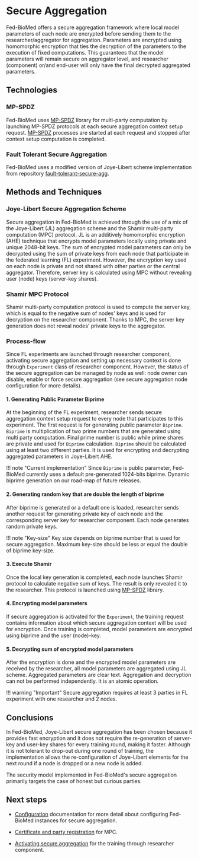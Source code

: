 # Secure Aggregation

Fed-BioMed offers a secure aggregation framework where local model parameters of each node are encrypted before sending
them to the researcher/aggregator for aggregation. Parameters are encrypted using homomorphic encryption that
ties the decryption of the parameters to the execution of fixed computations. This guarantees that the model parameters will remain secure
on aggregator level, and researcher (component) or/and end-user will only have the final decrypted aggregated parameters.

## Technologies

### MP-SPDZ

Fed-BioMed uses [MP-SPDZ](https://github.com/data61/MP-SPDZ) library for multi-party computation by launching MP-SPDZ
protocols at each secure aggregation context setup request. [MP-SPDZ](https://github.com/data61/MP-SPDZ) processes are
started at each request and stopped after context setup computation is completed.

### Fault Tolerant Secure Aggregation

Fed-BioMed uses a modified version of  Joye-Libert scheme implementation from
repository [fault-tolerant-secure-agg](https://github.com/MohamadMansouri/fault-tolerant-secure-agg).


## Methods and Techniques

### Joye-Libert Secure Aggregation Scheme

Secure aggregation in Fed-BioMed is achieved through the use of a mix of the Joye-Libert (JL) aggregation scheme and
the Shamir multi-party computation (MPC) protocol. JL is an additively homomorphic encryption (AHE) technique that encrypts model
parameters locally using private and unique 2048-bit keys. The sum of encrypted model parameters can only be
decrypted using the sum of private keys from each node that participate in the federated learning (FL) experiment.
However, the encryption key used on each node is private and not shared with other parties or the central aggregator.
Therefore, server key is calculated using MPC without revealing user (node) keys (server-key shares).

### Shamir MPC Protocol

Shamir multi-party computation protocol is used to compute the server key, which is equal to the negative sum of
nodes' keys and is used for decryption on the researcher component. Thanks to MPC, the server key generation does not reveal nodes' private keys to the aggregator.


### Process-flow

Since FL experiments are launched through researcher component, activating secure aggregation and setting up necessary
context is done through `Experiment` class of researcher component. However, the status of the secure aggregation
can be managed by node as well: node owner can disable, enable or force secure aggregation (see secure aggregation
node configuration for more details).


#### 1. Generating Public Parameter Biprime

At the beginning of the FL experiment, researcher sends secure aggregation context setup request to every node that
participates to this experiment. The first request is for generating public parameter `Biprime`. `Biprime` is
multiplication of two prime numbers that are generated using multi party computation. Final prime number is public
while prime shares are private and used for `Biprime` calculation. `Biprime` should be calculated using at least two
different parties. It is used for encrypting and decrypting aggregated parameters in Joye-Libert AHE.

!!! note "Current implementation"
    Since `Biprime` is public parameter, Fed-BioMed currently uses a default pre-generated 1024-bits biprime. Dynamic biprime
    generation on our road-map of future releases.

#### 2. Generating random key that are double the length of biprime

After biprime is generated or a default one is loaded, researcher sends another request for generating private key of
each node and the corresponding server key for researcher component. Each node generates random private keys.

!!! note "Key-size"
    Key size depends on biprime number that is used for secure aggregation. Maximum key-size should be less or equal
    the double of biprime key-size.

#### 3. Execute Shamir

Once the local key generation is completed, each node launches Shamir protocol to calculate negative sum of keys.
The result is only revealed it to the researcher.
This protocol is launched using [MP-SPDZ](#mp-spdz) library.

#### 4. Encrypting model parameters

If secure aggregation is activated for the `Experiment`, the training request contains information about which secure aggregation
context will be used for encryption. Once training is completed, model parameters are encrypted using biprime
and the user (node)-key.

#### 5. Decrypting sum of encrypted model parameters

After the encryption is done and the encrypted model parameters are received by the researcher, all model parameters
are aggregated using JL scheme. Aggregated parameters are clear text. Aggregation and decryption can not be performed
independently. It is an atomic operation.

!!! warning "Important"
    Secure aggregation requires at least 3 parties in FL experiment with one researcher and 2 nodes.


## Conclusions

In Fed-BioMed, Joye-Libert secure aggregation has been chosen because it provides fast encryption and it does not require the re-generation
of server-key and user-key shares for every training round, making it faster. Although it is not tolerant to drop-out
during one round of training, the implementation allows the re-configuration of Joye-Libert elements for the
next round if a node is dropped or a new node is added.

The security model implemented in Fed-BioMed's secure aggregation primarily targets the case of honest but curious parties.


## Next steps

- [Configuration](/user-guide/secagg/configuration) documentation for more detail about configuring Fed-BioMed
  instances for secure aggregation.

- [Certificate and party registration](/user-guide/secagg/certificate-registration) for MPC.

- [Activating secure aggregation](/user-guide/secagg/researcher-interface) for the training through researcher component.

